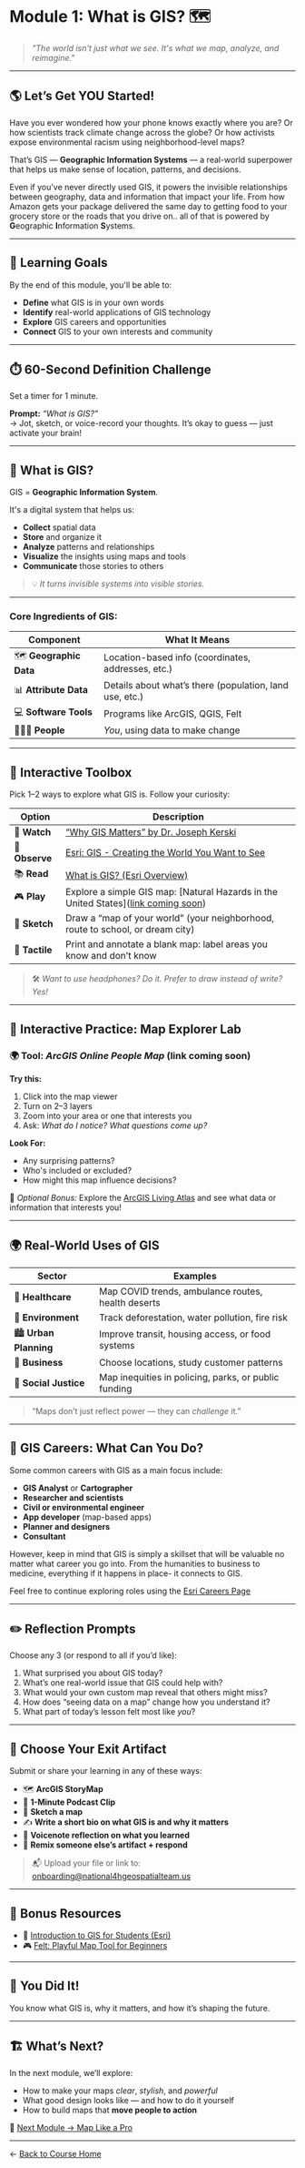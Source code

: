 # Module 1: What is GIS? 🗺️  
> *"The world isn't just what we see. It's what we map, analyze, and reimagine."*

---

## 🌎 Let’s Get YOU Started!

Have you ever wondered how your phone knows exactly where you are? Or how scientists track climate change across the globe? Or how activists expose environmental racism using neighborhood-level maps?

That’s GIS — **Geographic Information Systems** — a real-world superpower that helps us make sense of location, patterns, and decisions. 

Even if you've never directly used GIS, it powers the invisible relationships between geography, data and information that impact your life. From how Amazon gets your package delivered the same day to getting food to your grocery store or the roads that you drive on.. all of that is powered by **G**eographic **I**nformation **S**ystems.

---

## 🎯 Learning Goals

By the end of this module, you'll be able to:

- **Define** what GIS is in your own words  
- **Identify** real-world applications of GIS technology  
- **Explore** GIS careers and opportunities  
- **Connect** GIS to your own interests and community  

---

## ⏱️ 60-Second Definition Challenge

Set a timer for 1 minute.

**Prompt:** *“What is GIS?”*  
→ Jot, sketch, or voice-record your thoughts. It’s okay to guess — just activate your brain!

---

## 🧠 What is GIS?

GIS = **Geographic Information System**.

It's a digital system that helps us:
- **Collect** spatial data  
- **Store** and organize it  
- **Analyze** patterns and relationships  
- **Visualize** the insights using maps and tools  
- **Communicate** those stories to others

> 💡 *It turns invisible systems into visible stories.*

---

### Core Ingredients of GIS:
| Component | What It Means |
|----------|----------------|
| 🗺️ **Geographic Data** | Location-based info (coordinates, addresses, etc.) |
| 📊 **Attribute Data** | Details about what’s there (population, land use, etc.) |
| 💻 **Software Tools** | Programs like ArcGIS, QGIS, Felt |
| 🧑‍🤝‍🧑 **People** | *You*, using data to make change |

---

## 🧰 Interactive Toolbox

Pick 1–2 ways to explore what GIS is. Follow your curiosity:

| Option | Description |
|--------|-------------|
| 🎥 **Watch** | [“Why GIS Matters” by Dr. Joseph Kerski](https://www.youtube.com/watch?v=-d0QQCyO81I&t=2s) |
| 👀 **Observe** | [Esri: GIS - Creating the World You Want to See](https://www.youtube.com/watch?v=uIKGdWtq6wA) |
| 📚 **Read** | [What is GIS? (Esri Overview)](https://www.esri.com/en-us/what-is-gis/overview) |
| 🎮 **Play** | Explore a simple GIS map: [Natural Hazards in the United States]([link coming soon](https://4-h.maps.arcgis.com/apps/mapviewer/index.html?webmap=d3f8f252542c495fb216e753391c7307&center=-85.905014%2C32.928161&level=4)) |
| 🎨 **Sketch** | Draw a “map of your world” (your neighborhood, route to school, or dream city) |
| 🧩 **Tactile** | Print and annotate a blank map: label areas you know and don’t know |

> 🛠 *Want to use headphones? Do it. Prefer to draw instead of write? Yes!*

---

## 🧪 Interactive Practice: Map Explorer Lab

### 🌍 Tool: *ArcGIS Online People Map* (link coming soon)

**Try this:**

1. Click into the map viewer  
2. Turn on 2–3 layers  
3. Zoom into your area or one that interests you  
4. Ask: *What do I notice? What questions come up?*

**Look For:**
- Any surprising patterns?  
- Who's included or excluded?  
- How might this map influence decisions?

🎯 *Optional Bonus:* Explore the [ArcGIS Living Atlas](https://www.livingatlas.arcgis.com) and see what data or information that interests you!

---

## 🌍 Real-World Uses of GIS

| Sector | Examples |
|--------|----------|
| 🏥 **Healthcare** | Map COVID trends, ambulance routes, health deserts |
| 🌱 **Environment** | Track deforestation, water pollution, fire risk |
| 🏙️ **Urban Planning** | Improve transit, housing access, or food systems |
| 🛒 **Business** | Choose locations, study customer patterns |
| 🧭 **Social Justice** | Map inequities in policing, parks, or public funding |

> “Maps don’t just reflect power — they can *challenge* it.”

---

## 💼 GIS Careers: What Can You Do?

Some common careers with GIS as a main focus include:
- **GIS Analyst** or **Cartographer**  
- **Researcher and scientists**  
- **Civil or environmental engineer**  
- **App developer** (map-based apps)  
- **Planner and designers** 
- **Consultant**

However, keep in mind that GIS is simply a skillset that will be valuable no matter what career you go into. From the humanities to business to medicine, everything if it happens in place- it connects to GIS. 

Feel free to continue exploring roles using the [Esri Careers Page](https://www.esri.com/en-us/what-is-gis/careers)

---

## ✏️ Reflection Prompts

Choose any 3 (or respond to all if you’d like):

1. What surprised you about GIS today?  
2. What’s one real-world issue that GIS could help with?  
3. What would your own custom map reveal that others might miss?  
4. How does “seeing data on a map” change how you understand it?  
5. What part of today’s lesson felt most like *you*?

---

## 🎨 Choose Your Exit Artifact

Submit or share your learning in any of these ways:

- 🗺 **ArcGIS StoryMap** 
- 🎤 **1-Minute Podcast Clip**
- 🎨 **Sketch a map**  
- ✍️ **Write a short bio on what GIS is and why it matters**  
- 🧠 **Voicenote reflection on what you learned**  
- 🧩 **Remix someone else’s artifact + respond**

> 📬 Upload your file or link to: onboarding@national4hgeospatialteam.us

---

## 🔗 Bonus Resources

- 🧠 [Introduction to GIS for Students (Esri)](https://www.esri.com/en-us/industries/k-12-education/community)  
- 🎮 [Felt: Playful Map Tool for Beginners](https://felt.com)

---

## 🎉 You Did It!
 
You know what GIS is, why it matters, and how it’s shaping the future.

---

## 🏗️ What’s Next?

In the next module, we’ll explore:

- How to make your maps *clear*, *stylish*, and *powerful*  
- What good design looks like — and how to do it yourself  
- How to build maps that **move people to action**

🔗 [Next Module → Map Like a Pro](../02-map-like-a-pro/README.md)

---

← [Back to Course Home](../README.md)
